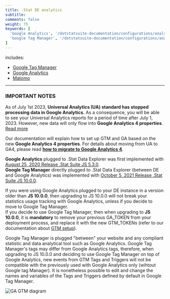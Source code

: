 ```yaml
---
title: .Stat DE analytics
subtitle: 
comments: false
weight: 75
keywords: [
  'Google Analytics', '/dotstatsuite-documentation/configurations/analytics/google-analytics/',
  'Google Tag Manager', '/dotstatsuite-documentation/configurations/analytics/google-tag-manager/',
]
---
```

<!-- This page (or a sub-page or sub-section of this page) of the documentation is referenced as an external resource in the .Stat Academy:
* https://academy.siscc.org/configuring-and-customising/
Any change affecting its URL must be communicated to the .Stat Academy content admin in advance. -->

includes:

* [Google Tag Manager](/dotstatsuite-documentation/configurations/de-analytics/google-tag-manager/)
* [Google Analytics](/dotstatsuite-documentation/configurations/de-analytics/google-analytics/)
* [Matomo](/dotstatsuite-documentation/configurations/de-analytics/matomo/)

---

### IMPORTANT NOTES
As of July 1st 2023, **Universal Analytics (UA) standard has stopped processing data in Google Analytics.** As a consequence, you will be able to see your Universal Analytics reports for a period of time after July 1, 2023. However, new data will only flow into **Google Analytics 4 properties**. [Read more](https://support.google.com/analytics/answer/11583528)

Our documentation will explain how to set up GTM and GA based on the new **Google Analytics 4 properties**. For details about moving from UA to GA4, please read **[how to migrate to Google Analytics 4](https://support.google.com/analytics/answer/10759417)**.

**Google Analytics** plugged to .Stat Data Explorer was first implemented with [August 25, 2020 Release .Stat Suite JS 5.3.0](/dotstatsuite-documentation/changelog/#august-25-2020).  
**Google Tag Manager** directly plugged to .Stat Data Explorer (between DE and Google Analytics) was implemented with [October 5, 2021 Release .Stat Suite JS 10.0.0](/dotstatsuite-documentation/changelog/#october-5-2021).

If you were using Google Analytics plugged to your DE instance in a version older than **JS 10.0.0**, then upgrading to JS 10.0.0 will not break your statistics usage tracking with Google Analytics, unless if you decide to move to Google Tag Manager.  
If you decide to use Google Tag Manager, then when upgrading to **JS 10.0.0**, it is **mandatory** to remove your previous GA_TOKEN from your deployment process, and replace it with the new GTM_TOKENs (refer to our documentation about [GTM setup](/dotstatsuite-documentation/configurations/de-analytics/google-tag-manager/)).

Google Tag Manager is plugged "between" your website and any compliant statistic and data analytical tool such as Google Analytics. Google Tag Manager's tags may differ from Google Analytics tags, therefore, when upgrading to JS 10.0.0 and deciding to use Google Tag Manager on top of Google Analytics, new events from GTM Tags and Triggers will not be compatible with the previously used with Google Analytics only (wihtout Google tag Manager). It is nonetheless possible to edit and change the names and variables of the Tags and Triggers defined by default in Google Tag Manager.


![GA GTM diagram](/dotstatsuite-documentation/images/ga-gtm-diagram.png)
